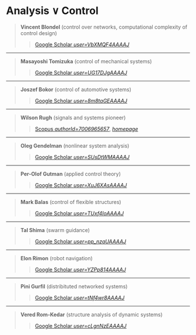 # Analysis ∨ Control

> **Vincent Blondel** (control over networks, computational complexity of control design)
> > [Google Scholar *user=VbXMQF4AAAAJ*](https://scholar.google.com/citations?user=VbXMQF4AAAAJ&hl=en)

---

> **Masayoshi Tomizuka** (control of mechanical systems)
> > [Google Scholar *user=UG17DJgAAAAJ*](https://scholar.google.com/citations?user=UG17DJgAAAAJ&hl=en)

---

> **Joszef Bokor** (control of automotive systems)
> > [Google Scholar *user=8m8taGEAAAAJ*](https://scholar.google.com/citations?user=8m8taGEAAAAJ&hl=en)

---

> **Wilson Rugh** (signals and systems pioneer)
> > [Scopus *authorId=7006965657*](https://www.scopus.com/authid/detail.uri?authorId=7006965657),
> > [*homepage*](https://sites.google.com/site/wilsonjrugh/)

---

> **Oleg Gendelman** (nonlinear system analysis)
> > [Google Scholar *user=SUsDtWMAAAAJ*](https://scholar.google.com/citations?user=SUsDtWMAAAAJ&hl=en)

---

> **Per-Olof Gutman** (applied control theory)
> > [Google Scholar *user=XuJ6XAsAAAAJ*](https://scholar.google.com/citations?user=XuJ6XAsAAAAJ&hl=en)

---

> **Mark Balas** (control of flexible structures)
> > [Google Scholar *user=TUxf4IoAAAAJ*](https://scholar.google.com/citations?user=TUxf4IoAAAAJ&hl=en)

---

> **Tal Shima** (swarm guidance)
> > [Google Scholar *user=pp_nzaUAAAAJ*](https://scholar.google.com/citations?user=pp_nzaUAAAAJ&hl=en)

---

> **Elon Rimon** (robot navigation)
> > [Google Scholar *user=YZPp814AAAAJ*](https://scholar.google.com/citations?user=YZPp814AAAAJ&hl=en)

---

> **Pini Gurfil** (distribituted networked systems)
> > [Google Scholar *user=tNf4wr8AAAAJ*](https://scholar.google.com/citations?user=tNf4wr8AAAAJ&hl=en)

---

> **Vered Rom-Kedar** (structure analysis of dynamic systems)
> > [Google Scholar *user=cLgnNzEAAAAJ*](https://scholar.google.com/citations?user=cLgnNzEAAAAJ&hl=en)
